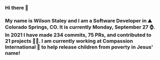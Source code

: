 ### Hi there 👋

### My name is Wilson Staley and I am a Software Developer in ⛰ Colorado Springs, CO.  It is currently Monday, September 27 ⌚. In 2021 I have made 234 commits, 75 PRs, and contributed to 21 projects 👨‍💻. I am currently working at Compassion International 🏢 to help release children from poverty in Jesus' name!